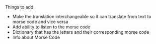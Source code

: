 
Things to add

- Make the translation interchangeable so it can translate from text to morse code and vice versa
- Add ability to listen to the morse code
- Dictionary that has the letters and their corresponding morse code
- Info about Morse Code
